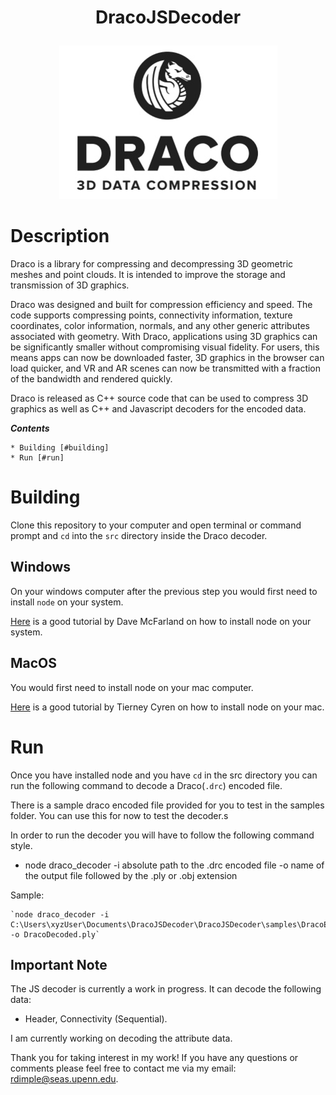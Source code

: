 
<h1>
<P align = "center">
DracoJSDecoder
</P>
</h1>

<P align = "center">
<img src = "./images/DracoLogo.jpeg" />
</p>

Description
===========

Draco is a library for compressing and decompressing 3D geometric meshes and
point clouds. It is intended to improve the storage and transmission of 3D
graphics.

Draco was designed and built for compression efficiency and speed. The code
supports compressing points, connectivity information, texture coordinates,
color information, normals, and any other generic attributes associated with
geometry. With Draco, applications using 3D graphics can be significantly
smaller without compromising visual fidelity. For users, this means apps can
now be downloaded faster, 3D graphics in the browser can load quicker, and VR and AR scenes can now be transmitted with a fraction of the bandwidth and
rendered quickly.

Draco is released as C++ source code that can be used to compress 3D graphics as well as C++ and Javascript decoders for the encoded data.

_**Contents**_

    * Building [#building]
    * Run [#run]

Building
========

Clone this repository to your computer and open terminal or command prompt and `cd` into the `src` directory inside the Draco decoder. 

Windows
-------

On your windows computer after the previous step you would first need to install `node` on your system.

[Here](http://blog.teamtreehouse.com/install-node-js-npm-windows) is a good tutorial by Dave McFarland on how to install node on your system.

MacOS
-------

You would first need to install node on your mac computer.

[Here](http://nodesource.com/blog/installing-nodejs-tutorial-mac-os-x/) is a good tutorial by Tierney Cyren on how to install node on your mac.

Run
======

Once you have installed node and you have `cd` in the src directory you can run the following command to decode a Draco(`.drc`) encoded file.

There is a sample draco encoded file provided for you to test in the samples folder. You can use this for now to test the decoder.s

In order to run the decoder you will have to follow the following command style.

 - node draco_decoder -i absolute path to the .drc encoded file -o name of the output file followed by the .ply or .obj extension

Sample:


    `node draco_decoder -i C:\Users\xyzUser\Documents\DracoJSDecoder\DracoJSDecoder\samples\DracoEncodedSequentially.drc -o DracoDecoded.ply`


Important Note
----------

The JS decoder is currently a work in progress. It can decode the following data:

-   Header, Connectivity (Sequential).

I am currently working on decoding the attribute data.

Thank you for taking interest in my work! If you have any questions or comments please feel free to contact me via my email: rdimple@seas.upenn.edu.